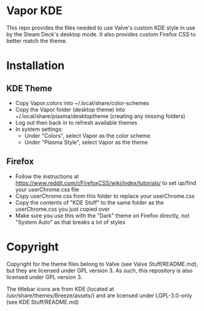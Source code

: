 # Vapor KDE
This repo provides the files needed to use Valve's custom KDE style in use by the Steam Deck's desktop mode. It also
provides custom Firefox CSS to better match the theme.

# Installation
## KDE Theme
* Copy Vapor.colors into ~/.local/share/color-schemes
* Copy the Vapor folder (desktop theme) into ~/.local/share/plasma/desktoptheme (creating any missing folders)
* Log out then back in to refresh available themes
* In system settings:
  * Under "Colors", select Vapor as the color scheme
  * Under "Plasma Style", select Vapor as the theme

## Firefox
* Follow the instructions at https://www.reddit.com/r/FirefoxCSS/wiki/index/tutorials/ to set up/find your
userChrome.css file
* Copy userChrome.css from this folder to replace your userChrome.css
* Copy the contents of "KDE Stuff" to the same folder as the userChrome.css you just copied over
* Make sure you use this with the "Dark" theme on Firefox directly, not "System Auto" as that breaks a lot of styles

# Copyright
Copyright for the theme files belong to Valve (see Valve Stuff/README.md), but they are licensed under GPL version 3.
As such, this repository is also licensed under GPL version 3.

The titlebar icons are from KDE (located at /usr/share/themes/Breeze/assets/) and are licensed under LGPL-3.0-only (see KDE Stuff/README.md)

